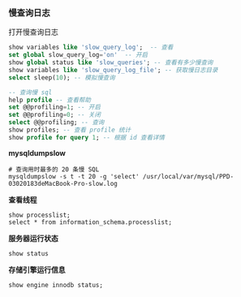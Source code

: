 ### 慢查询日志

打开慢查询日志

```sql
show variables like 'slow_query_log';  -- 查看
set global slow_query_log='on'  -- 开启
show global status like 'slow_queries'; -- 查看有多少慢查询
show variables like 'slow_query_log_file'; -- 获取慢日志目录
select sleep(10); -- 模拟慢查询

-- 查询慢 sql
help profile -- 查看帮助
set @@profiling=1; -- 开启
set @@profiling=0; -- 关闭
select @@profiling; -- 查询
show profiles; -- 查看 profile 统计
show profile for query 1; -- 根据 id 查看详情
```

**mysqldumpslow**

```shell
# 查询用时最多的 20 条慢 SQL
mysqldumpslow -s t -t 20 -g 'select' /usr/local/var/mysql/PPD-03020183deMacBook-Pro-slow.log
```

**查看线程**

```mysql
show processlist;
select * from information_schema.processlist;
```

**服务器运行状态**

```mysql
show status
```

**存储引擎运行信息**

```mysql
show engine innodb status;
```





